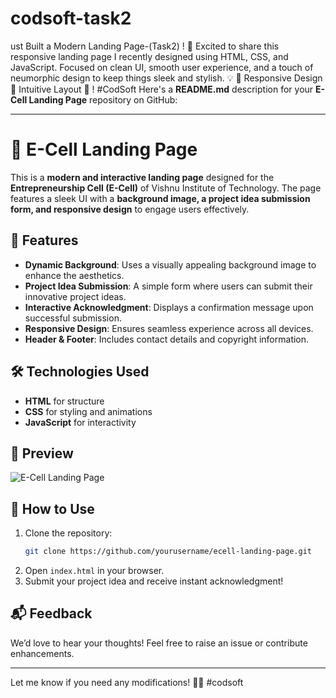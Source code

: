 # codsoft-task2
ust Built a Modern Landing Page-(Task2) ! 🌟 Excited to share this responsive landing page I recently designed using HTML, CSS, and JavaScript. Focused on clean UI, smooth user experience, and a touch of neumorphic design to keep things sleek and stylish. 💡 🔹 Responsive Design 🔹 Intuitive Layout 🔹 !  #CodSoft 
Here's a **README.md** description for your **E-Cell Landing Page** repository on GitHub:  

---

# 🚀 E-Cell Landing Page  

This is a **modern and interactive landing page** designed for the **Entrepreneurship Cell (E-Cell)** of Vishnu Institute of Technology. The page features a sleek UI with a **background image, a project idea submission form, and responsive design** to engage users effectively.  

## 🌟 Features  

- **Dynamic Background**: Uses a visually appealing background image to enhance the aesthetics.  
- **Project Idea Submission**: A simple form where users can submit their innovative project ideas.  
- **Interactive Acknowledgment**: Displays a confirmation message upon successful submission.  
- **Responsive Design**: Ensures seamless experience across all devices.  
- **Header & Footer**: Includes contact details and copyright information.  

## 🛠️ Technologies Used  

- **HTML** for structure  
- **CSS** for styling and animations  
- **JavaScript** for interactivity  

## 📸 Preview  

![E-Cell Landing Page](your-screenshot-url)  

## 🚀 How to Use  

1. Clone the repository:  
   ```sh  
   git clone https://github.com/yourusername/ecell-landing-page.git  
   ```  
2. Open `index.html` in your browser.  
3. Submit your project idea and receive instant acknowledgment!  

## 📬 Feedback  

We’d love to hear your thoughts! Feel free to raise an issue or contribute enhancements.  

---

Let me know if you need any modifications! 🚀😊
#codsoft

